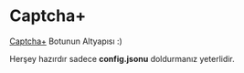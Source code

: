 # Captcha+
[Captcha+](https://top.gg/bot/773134803527663637) Botunun Altyapısı :)

Herşey hazırdır sadece **config.jsonu** doldurmanız yeterlidir. 
